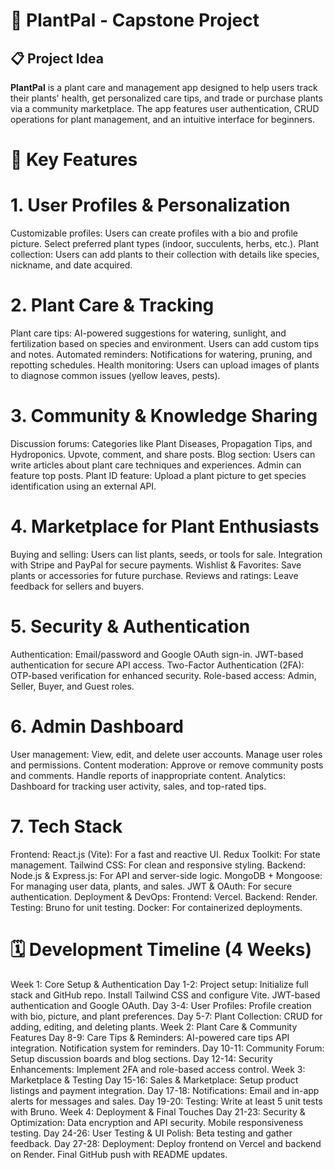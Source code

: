 # 🌿 PlantPal - Capstone Project




## 📋 Project Idea
**PlantPal** is a plant care and management app designed to help users track their plants' health, get personalized care tips, and trade or purchase plants via a community marketplace. The app features user authentication, CRUD operations for plant management, and an intuitive interface for beginners.




# 🌟 Key Features
# 1. User Profiles & Personalization
Customizable profiles:
Users can create profiles with a bio and profile picture.
Select preferred plant types (indoor, succulents, herbs, etc.).
Plant collection:
Users can add plants to their collection with details like species, nickname, and date acquired.


# 2. Plant Care & Tracking
Plant care tips:
AI-powered suggestions for watering, sunlight, and fertilization based on species and environment.
Users can add custom tips and notes.
Automated reminders:
Notifications for watering, pruning, and repotting schedules.
Health monitoring:
Users can upload images of plants to diagnose common issues (yellow leaves, pests).


# 3. Community & Knowledge Sharing
Discussion forums:
Categories like Plant Diseases, Propagation Tips, and Hydroponics.
Upvote, comment, and share posts.
Blog section:
Users can write articles about plant care techniques and experiences.
Admin can feature top posts.
Plant ID feature:
Upload a plant picture to get species identification using an external API.


# 4. Marketplace for Plant Enthusiasts
Buying and selling:
Users can list plants, seeds, or tools for sale.
Integration with Stripe and PayPal for secure payments.
Wishlist & Favorites:
Save plants or accessories for future purchase.
Reviews and ratings:
Leave feedback for sellers and buyers.


# 5. Security & Authentication
Authentication:
Email/password and Google OAuth sign-in.
JWT-based authentication for secure API access.
Two-Factor Authentication (2FA):
OTP-based verification for enhanced security.
Role-based access:
Admin, Seller, Buyer, and Guest roles.


# 6. Admin Dashboard
User management:
View, edit, and delete user accounts.
Manage user roles and permissions.
Content moderation:
Approve or remove community posts and comments.
Handle reports of inappropriate content.
Analytics:
Dashboard for tracking user activity, sales, and top-rated tips.


# 7. Tech Stack
Frontend:
React.js (Vite): For a fast and reactive UI.
Redux Toolkit: For state management.
Tailwind CSS: For clean and responsive styling.
Backend:
Node.js & Express.js: For API and server-side logic.
MongoDB + Mongoose: For managing user data, plants, and sales.
JWT & OAuth: For secure authentication.
Deployment & DevOps:
Frontend: Vercel.
Backend: Render.
Testing: Bruno for unit testing.
Docker: For containerized deployments.








# 🗓️ Development Timeline (4 Weeks)
Week 1: Core Setup & Authentication
Day 1-2: Project setup:
Initialize full stack and GitHub repo.
Install Tailwind CSS and configure Vite.
JWT-based authentication and Google OAuth.
Day 3-4: User Profiles:
Profile creation with bio, picture, and plant preferences.
Day 5-7: Plant Collection:
CRUD for adding, editing, and deleting plants.
Week 2: Plant Care & Community Features
Day 8-9: Care Tips & Reminders:
AI-powered care tips API integration.
Notification system for reminders.
Day 10-11: Community Forum:
Setup discussion boards and blog sections.
Day 12-14: Security Enhancements:
Implement 2FA and role-based access control.
Week 3: Marketplace & Testing
Day 15-16: Sales & Marketplace:
Setup product listings and payment integration.
Day 17-18: Notifications:
Email and in-app alerts for messages and sales.
Day 19-20: Testing:
Write at least 5 unit tests with Bruno.
Week 4: Deployment & Final Touches
Day 21-23: Security & Optimization:
Data encryption and API security.
Mobile responsiveness testing.
Day 24-26: User Testing & UI Polish:
Beta testing and gather feedback.
Day 27-28: Deployment:
Deploy frontend on Vercel and backend on Render.
Final GitHub push with README updates.